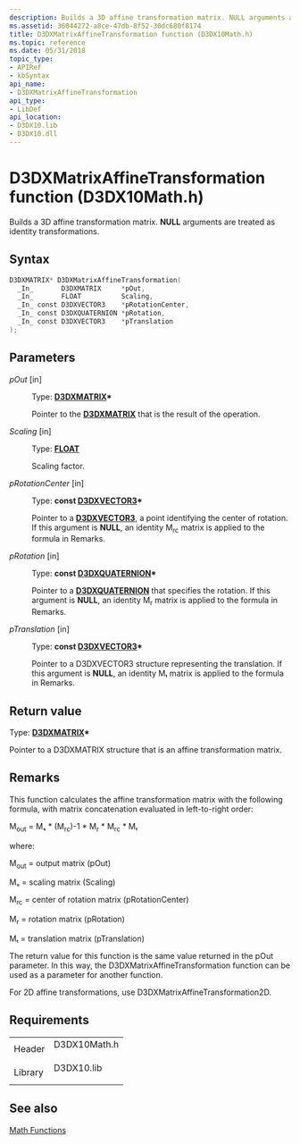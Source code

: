 ```yaml
---
description: Builds a 3D affine transformation matrix. NULL arguments are treated as identity transformations.
ms.assetid: 36044272-a8ce-47db-8f52-30dc680f8174
title: D3DXMatrixAffineTransformation function (D3DX10Math.h)
ms.topic: reference
ms.date: 05/31/2018
topic_type: 
- APIRef
- kbSyntax
api_name: 
- D3DXMatrixAffineTransformation
api_type: 
- LibDef
api_location: 
- D3DX10.lib
- D3DX10.dll
---
```


# D3DXMatrixAffineTransformation function (D3DX10Math.h)

Builds a 3D affine transformation matrix. **NULL** arguments are treated as identity transformations.

## Syntax


```C++
D3DXMATRIX* D3DXMatrixAffineTransformation(
  _In_       D3DXMATRIX     *pOut,
  _In_       FLOAT          Scaling,
  _In_ const D3DXVECTOR3    *pRotationCenter,
  _In_ const D3DXQUATERNION *pRotation,
  _In_ const D3DXVECTOR3    *pTranslation
);
```



## Parameters

<dl> <dt>

*pOut* \[in\]
</dt> <dd>

Type: **[**D3DXMATRIX**](../direct3d9/d3dxmatrix.md)\***

Pointer to the [**D3DXMATRIX**](d3d10-d3dxmatrix.md) that is the result of the operation.

</dd> <dt>

*Scaling* \[in\]
</dt> <dd>

Type: **[**FLOAT**](../winprog/windows-data-types.md)**

Scaling factor.

</dd> <dt>

*pRotationCenter* \[in\]
</dt> <dd>

Type: **const [**D3DXVECTOR3**](../direct3d9/d3dxvector3.md)\***

Pointer to a [**D3DXVECTOR3**](d3d10-d3dxvector3.md), a point identifying the center of rotation. If this argument is **NULL**, an identity M<sub>rc</sub> matrix is applied to the formula in Remarks.

</dd> <dt>

*pRotation* \[in\]
</dt> <dd>

Type: **const [**D3DXQUATERNION**](../direct3d9/d3dxquaternion.md)\***

Pointer to a [**D3DXQUATERNION**](d3d10-d3dxquaternion.md) that specifies the rotation. If this argument is **NULL**, an identity M<sub>r</sub> matrix is applied to the formula in Remarks.

</dd> <dt>

*pTranslation* \[in\]
</dt> <dd>

Type: **const [**D3DXVECTOR3**](../direct3d9/d3dxvector3.md)\***

Pointer to a D3DXVECTOR3 structure representing the translation. If this argument is **NULL**, an identity Mₜ matrix is applied to the formula in Remarks.

</dd> </dl>

## Return value

Type: **[**D3DXMATRIX**](../direct3d9/d3dxmatrix.md)\***

Pointer to a D3DXMATRIX structure that is an affine transformation matrix.

## Remarks

This function calculates the affine transformation matrix with the following formula, with matrix concatenation evaluated in left-to-right order:

M<sub>out</sub> = Mₛ \* (M<sub>rc</sub>)-1 \* M<sub>r</sub> \* M<sub>rc</sub> \* Mₜ

where:

M<sub>out</sub> = output matrix (pOut)

Mₛ = scaling matrix (Scaling)

M<sub>rc</sub> = center of rotation matrix (pRotationCenter)

M<sub>r</sub> = rotation matrix (pRotation)

Mₜ = translation matrix (pTranslation)

The return value for this function is the same value returned in the pOut parameter. In this way, the D3DXMatrixAffineTransformation function can be used as a parameter for another function.

For 2D affine transformations, use D3DXMatrixAffineTransformation2D.

## Requirements



|                    |                                                                                         |
|--------------------|-----------------------------------------------------------------------------------------|
| Header<br/>  | <dl> <dt>D3DX10Math.h</dt> </dl> |
| Library<br/> | <dl> <dt>D3DX10.lib</dt> </dl>   |



## See also

<dl> <dt>

[Math Functions](d3d10-graphics-reference-d3dx10-functions-math.md)
</dt> </dl>

 

 
